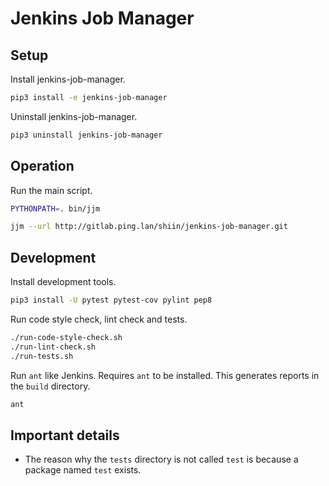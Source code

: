 # Jenkins Job Manager


## Setup

Install jenkins-job-manager.

```sh
pip3 install -e jenkins-job-manager
```

Uninstall jenkins-job-manager.

```sh
pip3 uninstall jenkins-job-manager
```


## Operation

Run the main script.

```sh
PYTHONPATH=. bin/jjm
```

```sh
jjm --url http://gitlab.ping.lan/shiin/jenkins-job-manager.git
```


## Development

Install development tools.

```sh
pip3 install -U pytest pytest-cov pylint pep8
```

Run code style check, lint check and tests.

```sh
./run-code-style-check.sh
./run-lint-check.sh
./run-tests.sh
```

Run `ant` like Jenkins. Requires `ant` to be installed. This generates reports in the `build` directory.

```sh
ant
```


## Important details

* The reason why the `tests` directory is not called `test` is because a package named `test` exists.
